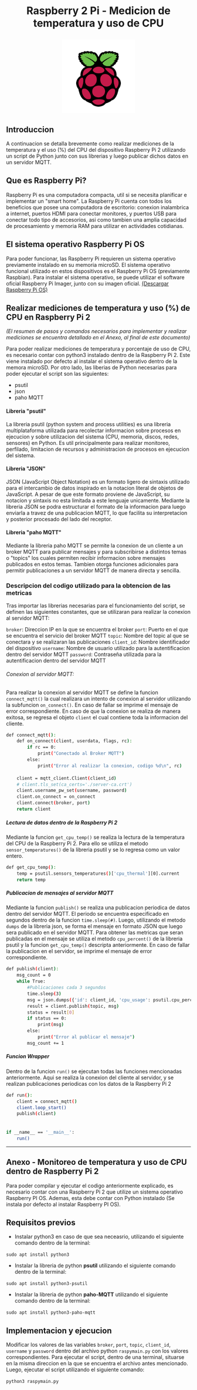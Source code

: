 # <p align=center> Raspberry 2 Pi - Medicion de temperatura y uso de CPU <p>

<p align="center">
  <img src="./images/raspy2logo.png" width="200"/>
</p>

## Introduccion

A continuacion se detalla brevemente como realizar mediciones de la temperatura y el uso (%) del CPU del dispositivo Raspberry Pi 2 utilizando un script de Python junto con sus librerias y luego publicar dichos datos en un servidor MQTT.

## Que es Raspberry Pi?

Raspberry Pi es una computadora compacta, util si se necesita planificar e implementar un "smart home". La Raspberry Pi cuenta con todos los beneficios que posee una computadora de escritorio: conexion inalambrica a internet, puertos HDMI para conectar monitores, y puertos USB para conectar todo tipo de accesorios, asi como tambien una amplia capacidad de procesamiento y memoria RAM para utilizar en actividades cotidianas. 

## El sistema operativo Raspberry Pi OS

Para poder funcionar, las Raspberry Pi requieren un sistema operativo previamente instalado en su memoria microSD. El sistema operativo funcional utilizado en estos dispositivos es el Raspberry Pi OS (previamente Raspbian). Para instalar el sistema operativo, se puede utilizar el software oficial Raspberry Pi Imager, junto con su imagen oficial. [(Descargar Raspberry Pi OS)](https://www.raspberrypi.com/software/) 

## Realizar mediciones de temperatura y uso (%) de CPU en Raspberry Pi 2

*(El resumen de pasos y comandos necesarios para implementar y realizar mediciones se encuentra detallado en el Anexo, al final de este documento)*

Para poder realizar mediciones de temperatura y porcentaje de uso de CPU, es necesario contar con python3 instalado dentro de la Raspberry Pi 2. Este viene instalado por defecto al instalar el sistema operativo dentro de la memora microSD. 
Por otro lado, las liberias de Python  necesarias para poder ejecutar el script  son las siguientes:

- psutil
- json
- paho MQTT

#### Libreria "psutil"

La libreria psutil (python system and process utilities) es una libreria multiplataforma utilizada para recolectar informacion sobre procesos en ejecucion y sobre utilizacion del sistema (CPU, memoria, discos, redes, sensores) en Python. Es util principalmente para realizar monitoreo, perfilado, limitacion de recursos y administracion de procesos en ejecucion del sistema.

#### Libreria "JSON"

JSON (JavaScript Object Notation) es un formato ligero de sintaxis utilizado para el intercambio de datos inspirado en la notacion literal de objetos de JavaScript. A pesar de que este formato proviene de JavaScript, su notacion y sintaxis no esta limitada a este lenguaje unicamente. Mediante la libreria JSON se podra estructurar el formato de la informacion para luego enviarla a travez de una publicacion MQTT, lo que facilita su interpretacion y posterior procesado del lado del receptor. 

#### Libreria "paho MQTT"

Mediante la libreria paho MQTT se permite la conexion de un cliente a un broker MQTT para publicar mensajes y para subscribirse a distintos temas o "topics" los cuales permiten recibir informacion sobre mensajes publicados en estos temas. Tambien otorga funciones adicionales para permitir publicaciones a un servidor MQTT de manera directa y sencilla. 

### Descripcion del codigo utilizado para la obtencion de las metricas

Tras importar las librerias necesarias para el funcionamiento del script, se definen las siguientes constantes, que se utilizaran para realizar la conexion al servidor MQTT:

`broker`: Direccion IP en la que se encuentra el broker
`port`: Puerto en el que se encuentra el servicio del broker MQTT
`topic`: Nombre del topic al que se conectara y se realizaran las publicaciones
`client_id`: Nombre identificador del dispositivo
`username`: Nombre de usuario utilizado para la autentificacion dentro del servidor MQTT
`password`: Contraseña utilizada para la autentificacion dentro del servidor MQTT

###### Conexion al servidor MQTT:

Para realizar la conexion al servidor MQTT se define la funcion `connect_mqtt()` la cual realizara un intento de conexion al servidor utilizando la subfuncion `on_connect()`. En caso de fallar se imprime el mensaje de error correspondiente. En caso de que la conexion se realiza de manera exitosa, se regresa el objeto `client` el cual contiene toda la informacion del cliente.

```bash
def connect_mqtt():
    def on_connect(client, userdata, flags, rc):
        if rc == 0:
            print("Conectado al Broker MQTT")
        else:
            print("Error al realizar la conexion, codigo %d\n", rc)

    client = mqtt_client.Client(client_id)
    # client.tls_set(ca_certs='./server-ca.crt')
    client.username_pw_set(username, password)
    client.on_connect = on_connect
    client.connect(broker, port)
    return client
```

##### Lectura de datos dentro de la Raspberry Pi 2

Mediante la funcion `get_cpu_temp()` se realiza la lectura de la temperatura del CPU de la Raspberry Pi 2. Para ello se utiliza el metodo `sensor_temperatures()` de la libreria psutil y se lo regresa como un valor entero.

```bash
def get_cpu_temp():
    temp = psutil.sensors_temperatures()['cpu_thermal'][0].current
    return temp
```

##### Publicacion de mensajes al servidor MQTT

Mediante la funcion `publish()` se realiza una publicacion periodica de datos dentro del servidor MQTT. El periodo se encuentra especificado en segundos dentro de la funcion `time.sleep(#)`. Luego, utilizando el metodo `dumps` de la libreria json, se forma el mensaje en formato JSON que luego sera publicado en el servidor MQTT. Para obtener las metricas que seran publicadas en el mensaje se utiliza el metodo `cpu_percent()` de la libreria psutil y la funcion `get_cpu_temp()` descripta anteriormente. En caso de fallar la publicacion en el servidor, se imprime el mensaje de error correspondiente. 

```bash
def publish(client):
    msg_count = 0
    while True:
        #Publicaciones cada 3 segundos
        time.sleep(3)
        msg = json.dumps({'id': client_id, 'cpu_usage': psutil.cpu_percent(), 'cpu_temp': get_cpu_temp()})
        result = client.publish(topic, msg)
        status = result[0]
        if status == 0:
            print(msg)
        else:
            print("Error al publicar el mensaje")
        msg_count += 1
```        

##### Funcion Wrapper

Dentro de la funcion `run()` se ejecutan todas las funciones mencionadas anteriormente. Aqui se realiza la conexion del cliente al servidor, y se realizan publicaciones periodicas con los datos de la Raspberry Pi 2

```bash
def run():
    client = connect_mqtt()
    client.loop_start()
    publish(client)


if __name__ == '__main__':
    run()
```

---

## Anexo - Monitoreo de temperatura y uso de CPU dentro de Raspberry Pi 2

Para poder compilar y ejecutar el codigo anteriormente explicado, es necesario contar con una Raspberry Pi 2 que utilize un sistema operativo Raspberry PI OS. Ademas, esta debe contar con Python instalado (Se instala por defecto al instalar Raspberry PI OS). 

## Requisitos previos

- Instalar python3 en caso de que sea neceasrio, utilizando el siguiente comando dentro de la terminal:

`sudo apt install python3`

- Instalar la libreria de python **psutil** utilizando el siguiente comando dentro de la terminal:

`sudo apt install python3-psutil`

- Instalar la libreria de python **paho-MQTT** utilizando el siguiente comando dentro de la terminal:

`sudo apt install python3-paho-mqtt`

## Implementacion y ejecucion

Modificar los valores de las variables `broker`, `port`, `topic`, `client_id`, `username` y `password` dentro del archivo python `raspymain.py` con los valores correspondientes.
Para ejecutar el script, dentro de una terminal, situarse en la misma direccion en la que se encuentra el archivo antes mencionado. Luego, ejecutar el script utilizando el siguiente comando:

`python3 raspymain.py`